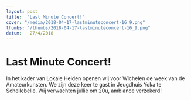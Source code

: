 ```yaml
---
layout: post
title:  "Last Minute Concert!"
cover: "/media/2018-04-17-lastminuteconcert-16_9.png"
thumbs: "/thumbs/2018-04-17-lastminuteconcert-16_9.png"
datum:   27/4/2018
---
```


# Last Minute Concert!

In het kader van Lokale Helden openen wij voor Wichelen de week van de Amateurkunsten.
We zijn deze keer te gast in Jeugdhuis Yoka te Schellebelle. Wij verwachten jullie om 20u, ambiance verzekerd!

